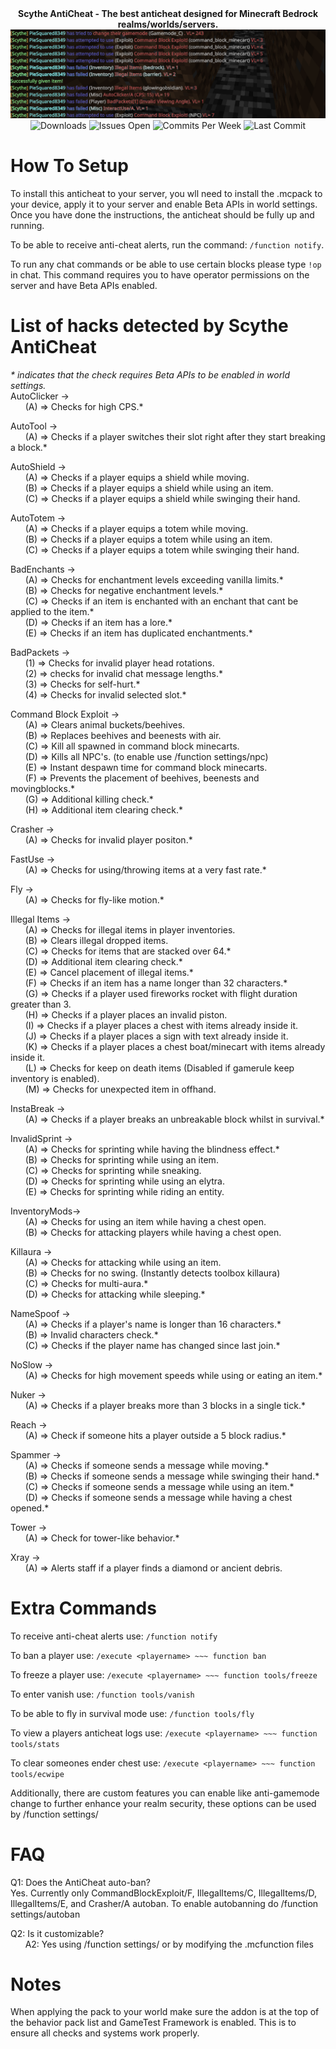 <div align="center">
  <b>Scythe AntiCheat - The best anticheat designed for Minecraft Bedrock realms/worlds/servers.</b>
  
  <img src="https://raw.githubusercontent.com/MrDiamond64/image-assets/main/scythe%20pog%20anticheat.png" width="600" alt="Scythe AntiCheat"/>
</div>
<div align="center">
  <img src="https://img.shields.io/github/downloads/MrDiamond64/Scythe-AntiCheat/total?style=for-the-badge" alt="Downloads"/>
  <img src="https://img.shields.io/github/issues/MrDiamond64/Scythe-AntiCheat?label=ISSUES%20OPEN&style=for-the-badge" alt="Issues Open"/>
  <img src="https://img.shields.io/github/commit-activity/m/MrDiamond64/Scythe-AntiCheat?style=for-the-badge" alt="Commits Per Week"/>
  <img src="https://img.shields.io/github/last-commit/MrDiamond64/Scythe-AntiCheat?style=for-the-badge" alt="Last Commit"/>
</div>

# How To Setup
To install this anticheat to your server, you wll need to install the .mcpack to your device, apply it to your server and enable Beta APIs in world settings. Once you have done the instructions, the anticheat should be fully up and running.

To be able to receive anti-cheat alerts, run the command: ```/function notify```.

To run any chat commands or be able to use certain blocks please type ```!op``` in chat. This command requires you to have operator permissions on the server and have Beta APIs enabled.

# List of hacks detected by Scythe AntiCheat
*\* indicates that the check requires Beta APIs to be enabled in world settings.*<br />
  AutoClicker -><br />
&nbsp;&nbsp;&nbsp;&nbsp;&nbsp;&nbsp;(A) => Checks for high CPS.\*<br />

  AutoTool -><br />
&nbsp;&nbsp;&nbsp;&nbsp;&nbsp;&nbsp;(A) => Checks if a player switches their slot right after they start breaking a block.\*<br />

  AutoShield -><br />
&nbsp;&nbsp;&nbsp;&nbsp;&nbsp;&nbsp;(A) => Checks if a player equips a shield while moving.<br />
&nbsp;&nbsp;&nbsp;&nbsp;&nbsp;&nbsp;(B) => Checks if a player equips a shield while using an item.<br />
&nbsp;&nbsp;&nbsp;&nbsp;&nbsp;&nbsp;(C) => Checks if a player equips a shield while swinging their hand.<br />

  AutoTotem -><br />
&nbsp;&nbsp;&nbsp;&nbsp;&nbsp;&nbsp;(A) => Checks if a player equips a totem while moving.<br />
&nbsp;&nbsp;&nbsp;&nbsp;&nbsp;&nbsp;(B) => Checks if a player equips a totem while using an item.<br />
&nbsp;&nbsp;&nbsp;&nbsp;&nbsp;&nbsp;(C) => Checks if a player equips a totem while swinging their hand.<br />

  BadEnchants -><br />
&nbsp;&nbsp;&nbsp;&nbsp;&nbsp;&nbsp;(A) => Checks for enchantment levels exceeding vanilla limits.\*<br />
&nbsp;&nbsp;&nbsp;&nbsp;&nbsp;&nbsp;(B) => Checks for negative enchantment levels.\*<br />
&nbsp;&nbsp;&nbsp;&nbsp;&nbsp;&nbsp;(C) => Checks if an item is enchanted with an enchant that cant be applied to the item.\*<br />
&nbsp;&nbsp;&nbsp;&nbsp;&nbsp;&nbsp;(D) => Checks if an item has a lore.\*<br />
&nbsp;&nbsp;&nbsp;&nbsp;&nbsp;&nbsp;(E) => Checks if an item has duplicated enchantments.\*<br />

  BadPackets -><br />
&nbsp;&nbsp;&nbsp;&nbsp;&nbsp;&nbsp;(1) => Checks for invalid player head rotations.<br />
&nbsp;&nbsp;&nbsp;&nbsp;&nbsp;&nbsp;(2) => checks for invalid chat message lengths.\*<br />
&nbsp;&nbsp;&nbsp;&nbsp;&nbsp;&nbsp;(3) => Checks for self-hurt.\*<br />
&nbsp;&nbsp;&nbsp;&nbsp;&nbsp;&nbsp;(4) => Checks for invalid selected slot.\*<br />

  Command Block Exploit -><br />
&nbsp;&nbsp;&nbsp;&nbsp;&nbsp;&nbsp;(A) => Clears animal buckets/beehives.<br />
&nbsp;&nbsp;&nbsp;&nbsp;&nbsp;&nbsp;(B) => Replaces beehives and beenests with air.<br />
&nbsp;&nbsp;&nbsp;&nbsp;&nbsp;&nbsp;(C) => Kill all spawned in command block minecarts.<br />
&nbsp;&nbsp;&nbsp;&nbsp;&nbsp;&nbsp;(D) => Kills all NPC's. (to enable use /function settings/npc)<br />
&nbsp;&nbsp;&nbsp;&nbsp;&nbsp;&nbsp;(E) => Instant despawn time for command block minecarts.<br />
&nbsp;&nbsp;&nbsp;&nbsp;&nbsp;&nbsp;(F) => Prevents the placement of beehives, beenests and movingblocks.\*<br />
&nbsp;&nbsp;&nbsp;&nbsp;&nbsp;&nbsp;(G) => Additional killing check.\*<br />
&nbsp;&nbsp;&nbsp;&nbsp;&nbsp;&nbsp;(H) => Additional item clearing check.\*<br />

  Crasher -><br />
&nbsp;&nbsp;&nbsp;&nbsp;&nbsp;&nbsp;(A) => Checks for invalid player positon.\*<br />

  FastUse -><br />
&nbsp;&nbsp;&nbsp;&nbsp;&nbsp;&nbsp;(A) => Checks for using/throwing items at a very fast rate.\*

  Fly -><br />
&nbsp;&nbsp;&nbsp;&nbsp;&nbsp;&nbsp;(A) => Checks for fly-like motion.\*

  Illegal Items -><br />
&nbsp;&nbsp;&nbsp;&nbsp;&nbsp;&nbsp;(A) => Checks for illegal items in player inventories.<br />
&nbsp;&nbsp;&nbsp;&nbsp;&nbsp;&nbsp;(B) => Clears illegal dropped items.<br />
&nbsp;&nbsp;&nbsp;&nbsp;&nbsp;&nbsp;(C) => Checks for items that are stacked over 64.\*<br />
&nbsp;&nbsp;&nbsp;&nbsp;&nbsp;&nbsp;(D) => Additional item clearing check.\*<br />
&nbsp;&nbsp;&nbsp;&nbsp;&nbsp;&nbsp;(E) => Cancel placement of illegal items.\*<br />
&nbsp;&nbsp;&nbsp;&nbsp;&nbsp;&nbsp;(F) => Checks if an item has a name longer than 32 characters.\*<br />
&nbsp;&nbsp;&nbsp;&nbsp;&nbsp;&nbsp;(G) => Checks if a player used fireworks rocket with flight duration greater than 3.<br />
&nbsp;&nbsp;&nbsp;&nbsp;&nbsp;&nbsp;(H) => Checks if a player places an invalid piston.<br />
&nbsp;&nbsp;&nbsp;&nbsp;&nbsp;&nbsp;(I) => Checks if a player places a chest with items already inside it.<br />
&nbsp;&nbsp;&nbsp;&nbsp;&nbsp;&nbsp;(J) => Checks if a player places a sign with text already inside it.<br />
&nbsp;&nbsp;&nbsp;&nbsp;&nbsp;&nbsp;(K) => Checks if a player places a chest boat/minecart with items already inside it.<br />
&nbsp;&nbsp;&nbsp;&nbsp;&nbsp;&nbsp;(L) => Checks for keep on death items (Disabled if gamerule keep inventory is enabled).<br />
&nbsp;&nbsp;&nbsp;&nbsp;&nbsp;&nbsp;(M) => Checks for unexpected item in offhand.<br />

  InstaBreak -><br />
&nbsp;&nbsp;&nbsp;&nbsp;&nbsp;&nbsp;(A) => Checks if a player breaks an unbreakable block whilst in survival.\*<br />

  InvalidSprint -><br />
&nbsp;&nbsp;&nbsp;&nbsp;&nbsp;&nbsp;(A) => Checks for sprinting while having the blindness effect.\*<br />
&nbsp;&nbsp;&nbsp;&nbsp;&nbsp;&nbsp;(B) => Checks for sprinting while using an item.<br />
&nbsp;&nbsp;&nbsp;&nbsp;&nbsp;&nbsp;(C) => Checks for sprinting while sneaking.<br />
&nbsp;&nbsp;&nbsp;&nbsp;&nbsp;&nbsp;(D) => Checks for sprinting while using an elytra.<br />
&nbsp;&nbsp;&nbsp;&nbsp;&nbsp;&nbsp;(E) => Checks for sprinting while riding an entity.<br />

  InventoryMods-><br />
&nbsp;&nbsp;&nbsp;&nbsp;&nbsp;&nbsp;(A) => Checks for using an item while having a chest open.<br />
&nbsp;&nbsp;&nbsp;&nbsp;&nbsp;&nbsp;(B) => Checks for attacking players while having a chest open.<br />

  Killaura -><br />
&nbsp;&nbsp;&nbsp;&nbsp;&nbsp;&nbsp;(A) => Checks for attacking while using an item.<br />
&nbsp;&nbsp;&nbsp;&nbsp;&nbsp;&nbsp;(B) => Checks for no swing. (Instantly detects toolbox killaura)<br />
&nbsp;&nbsp;&nbsp;&nbsp;&nbsp;&nbsp;(C) => Checks for multi-aura.\*<br />
&nbsp;&nbsp;&nbsp;&nbsp;&nbsp;&nbsp;(D) => Checks for attacking while sleeping.\*<br />

  NameSpoof -><br />
&nbsp;&nbsp;&nbsp;&nbsp;&nbsp;&nbsp;(A) => Checks if a player's name is longer than 16 characters.\*<br />
&nbsp;&nbsp;&nbsp;&nbsp;&nbsp;&nbsp;(B) => Invalid characters check.\*<br />
&nbsp;&nbsp;&nbsp;&nbsp;&nbsp;&nbsp;(C) => Checks if the player name has changed since last join.\*<br />

  NoSlow -><br />
&nbsp;&nbsp;&nbsp;&nbsp;&nbsp;&nbsp;(A) => Checks for high movement speeds while using or eating an item.\*

  Nuker -><br />
&nbsp;&nbsp;&nbsp;&nbsp;&nbsp;&nbsp;(A) => Checks if a player breaks more than 3 blocks in a single tick.\*

  Reach -><br />
&nbsp;&nbsp;&nbsp;&nbsp;&nbsp;&nbsp;(A) => Check if someone hits a player outside a 5 block radius.\*<br />

  Spammer -><br />
&nbsp;&nbsp;&nbsp;&nbsp;&nbsp;&nbsp;(A) => Checks if someone sends a message while moving.\*<br />
&nbsp;&nbsp;&nbsp;&nbsp;&nbsp;&nbsp;(B) => Checks if someone sends a message while swinging their hand.\*<br />
&nbsp;&nbsp;&nbsp;&nbsp;&nbsp;&nbsp;(C) => Checks if someone sends a message while using an item.\*<br />
&nbsp;&nbsp;&nbsp;&nbsp;&nbsp;&nbsp;(D) => Checks if someone sends a message while having a chest opened.\*<br />

  Tower -><br />
&nbsp;&nbsp;&nbsp;&nbsp;&nbsp;&nbsp;(A) => Check for tower-like behavior.\*<br />

  Xray -><br />
&nbsp;&nbsp;&nbsp;&nbsp;&nbsp;&nbsp;(A) => Alerts staff if a player finds a diamond or ancient debris.

# Extra Commands
To receive anti-cheat alerts use: ```/function notify```

To ban a player use: ```/execute <playername> ~~~ function ban```

To freeze a player use: ```/execute <playername> ~~~ function tools/freeze```

To enter vanish use: ```/function tools/vanish```

To be able to fly in survival mode use: ```/function tools/fly```

To view a players anticheat logs use: ```/execute <playername> ~~~ function tools/stats```

To clear someones ender chest use: ```/execute <playername> ~~~ function tools/ecwipe```

Additionally, there are custom features you can enable like anti-gamemode change to further enhance your realm security, these options can be used by /function settings/<name>

# FAQ

Q1: Does the AntiCheat auto-ban?<br />
Yes. Currently only CommandBlockExploit/F, IllegalItems/C, IllegalItems/D, IllegalItems/E, and Crasher/A autoban. To enable autobanning do /function settings/autoban

Q2: Is it customizable?<br />
&nbsp;&nbsp;&nbsp;&nbsp;&nbsp;&nbsp;A2: Yes using /function settings/<name> or by modifying the .mcfunction files

# Notes
When applying the pack to your world make sure the addon is at the top of the behavior pack list and GameTest Framework is enabled. This is to ensure all checks and systems work properly.
